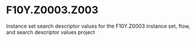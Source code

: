 # F10Y.Z0003.Z003
Instance set search descriptor values for the F10Y.Z0003 instance set, flow, and search descriptor values project